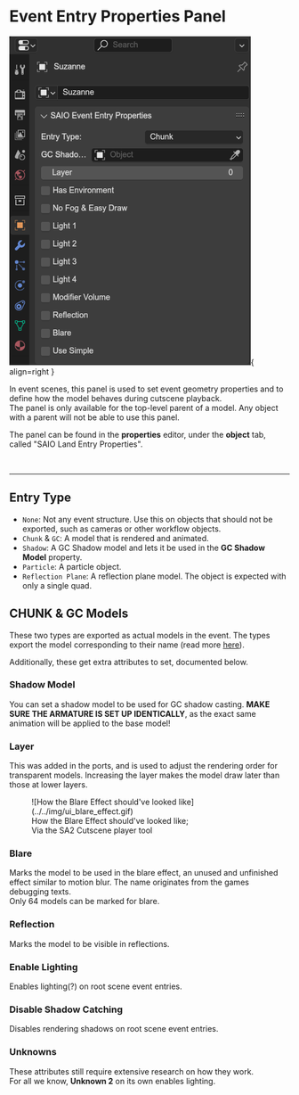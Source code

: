 # Event Entry Properties Panel
![](../../img/ui_evententry_properties.png){ align=right }

In event scenes, this panel is used to set event geometry properties and to define how the model behaves during cutscene playback.
<br/> The panel is only available for the top-level parent of a model. Any object with a parent will not be able to use this panel.

The panel can be found in the **properties** editor, under the **object** tab, called "SAIO Land Entry Properties".

<br clear="right">

---

## Entry Type

- `None`: Not any event structure. Use this on objects that should not be exported, such as cameras or other workflow objects.
- `Chunk` & `GC`: A model that is rendered and animated.
- `Shadow`: A GC Shadow model and lets it be used in the **GC Shadow Model** property.
- `Particle`: A particle object.
- `Reflection Plane`: A reflection plane model. The object is expected with only a single quad.

## CHUNK & GC Models
These two types are exported as actual models in the event. The types export the model corresponding to their name (read more [here](../../assetinfo/model_formats.md)).

Additionally, these get extra attributes to set, documented below.

### Shadow Model
You can set a shadow model to be used for GC shadow casting. **MAKE SURE THE ARMATURE IS SET UP IDENTICALLY**, as the exact same animation will be applied to the base model!

### Layer
This was added in the ports, and is used to adjust the rendering order for transparent models. Increasing the layer makes the model draw later than those at lower layers.

<figure class="align-right" markdown>
![How the Blare Effect should've looked like](../../img/ui_blare_effect.gif)
<figcaption>How the Blare Effect should've looked like;<br/> Via the SA2 Cutscene player tool</figcaption>
</figure>

### Blare
Marks the model to be used in the blare effect, an unused and unfinished effect similar to motion blur. The name originates from the games debugging texts.
<br/>Only 64 models can be marked for blare.

### Reflection
Marks the model to be visible in reflections.

### Enable Lighting
Enables lighting(?) on root scene event entries.

### Disable Shadow Catching
Disables rendering shadows on root scene event entries.

### Unknowns
These attributes still require extensive research on how they work.
<br/> For all we know, **Unknown 2** on its own enables lighting.
